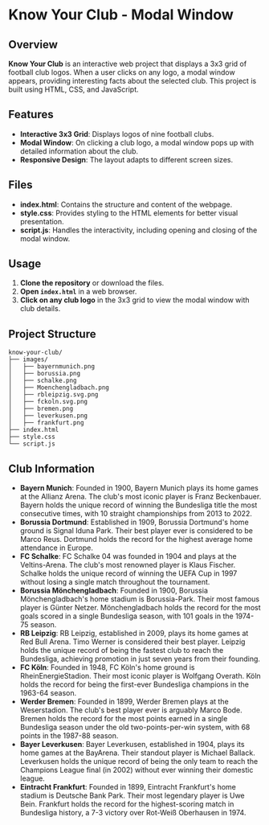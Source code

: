 
# Know Your Club - Modal Window

## Overview

**Know Your Club** is an interactive web project that displays a 3x3 grid of football club logos. When a user clicks on any logo, a modal window appears, providing interesting facts about the selected club. This project is built using HTML, CSS, and JavaScript.

## Features

- **Interactive 3x3 Grid**: Displays logos of nine football clubs.
- **Modal Window**: On clicking a club logo, a modal window pops up with detailed information about the club.
- **Responsive Design**: The layout adapts to different screen sizes.

## Files

- **index.html**: Contains the structure and content of the webpage.
- **style.css**: Provides styling to the HTML elements for better visual presentation.
- **script.js**: Handles the interactivity, including opening and closing of the modal window.

## Usage

1. **Clone the repository** or download the files.
2. **Open `index.html`** in a web browser.
3. **Click on any club logo** in the 3x3 grid to view the modal window with club details.

## Project Structure

```
know-your-club/
├── images/
│   ├── bayernmunich.png
│   ├── borussia.png
│   ├── schalke.png
│   ├── Moenchengladbach.png
│   ├── rbleipzig.svg.png
│   ├── fckoln.svg.png
│   ├── bremen.png
│   ├── leverkusen.png
│   ├── frankfurt.png
├── index.html
├── style.css
└── script.js
```

## Club Information

- **Bayern Munich**: Founded in 1900, Bayern Munich plays its home games at the Allianz Arena. The club's most iconic player is Franz Beckenbauer. Bayern holds the unique record of winning the Bundesliga title the most consecutive times, with 10 straight championships from 2013 to 2022.
- **Borussia Dortmund**: Established in 1909, Borussia Dortmund's home ground is Signal Iduna Park. Their best player ever is considered to be Marco Reus. Dortmund holds the record for the highest average home attendance in Europe.
- **FC Schalke**: FC Schalke 04 was founded in 1904 and plays at the Veltins-Arena. The club's most renowned player is Klaus Fischer. Schalke holds the unique record of winning the UEFA Cup in 1997 without losing a single match throughout the tournament.
- **Borussia Mönchengladbach**: Founded in 1900, Borussia Mönchengladbach's home stadium is Borussia-Park. Their most famous player is Günter Netzer. Mönchengladbach holds the record for the most goals scored in a single Bundesliga season, with 101 goals in the 1974-75 season.
- **RB Leipzig**: RB Leipzig, established in 2009, plays its home games at Red Bull Arena. Timo Werner is considered their best player. Leipzig holds the unique record of being the fastest club to reach the Bundesliga, achieving promotion in just seven years from their founding.
- **FC Köln**: Founded in 1948, FC Köln's home ground is RheinEnergieStadion. Their most iconic player is Wolfgang Overath. Köln holds the record for being the first-ever Bundesliga champions in the 1963-64 season.
- **Werder Bremen**: Founded in 1899, Werder Bremen plays at the Weserstadion. The club's best player ever is arguably Marco Bode. Bremen holds the record for the most points earned in a single Bundesliga season under the old two-points-per-win system, with 68 points in the 1987-88 season.
- **Bayer Leverkusen**: Bayer Leverkusen, established in 1904, plays its home games at the BayArena. Their standout player is Michael Ballack. Leverkusen holds the unique record of being the only team to reach the Champions League final (in 2002) without ever winning their domestic league.
- **Eintracht Frankfurt**: Founded in 1899, Eintracht Frankfurt's home stadium is Deutsche Bank Park. Their most legendary player is Uwe Bein. Frankfurt holds the record for the highest-scoring match in Bundesliga history, a 7-3 victory over Rot-Weiß Oberhausen in 1974.
